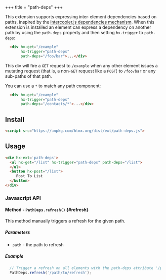 +++
title = "path-deps"
+++

This extension supports expressing inter-element dependencies based on paths, inspired by the
[intercooler.js dependencies mechanism](http://intercoolerjs.org/docs.html#dependencies).  When this
extension is installed an element can express a dependency on another path by using the `path-deps` property
and then setting `hx-trigger` to `path-deps`:

```html
  <div hx-get="/example"
       hx-trigger="path-deps"
       path-deps="/foo/bar">...</div>
```

This div will fire a `GET` request to `/example` when any other element issues a mutating request (that is, a non-`GET`
request like a `POST`) to `/foo/bar` or any sub-paths of that path.

You can use a `*` to match any path component:

```html
  <div hx-get="/example"
       hx-trigger="path-deps"
       path-deps="/contacts/*">...</div>
```

## Install

```html
<script src="https://unpkg.com/htmx.org/dist/ext/path-deps.js">
```

## Usage

```html
<div hx-ext='path-deps'>
  <ul hx-get="/list" hx-trigger="path-deps" path-deps="/list">
  </ul>
  <button hx-post="/list">
     Post To List
  </button>
</div>
```

### Javascript API

#### Method - `PathDeps.refresh()` {#refresh}

This method manually triggers a refresh for the given path.

##### Parameters

* `path` - the path to refresh

##### Example

```js
  // Trigger a refresh on all elements with the path-deps attribute '/path/to/refresh', including elements with a parent path, e.g. '/path'
  PathDeps.refresh('/path/to/refresh');
```
